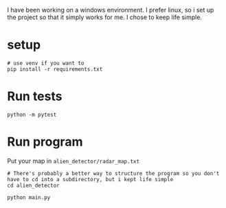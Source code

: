 I have been working on a windows environment. I prefer linux, so i set up the project so that it simply works for me.
I chose to keep life simple.

# setup
```shell
# use venv if you want to
pip install -r requirements.txt
```

# Run tests
```shell
python -m pytest
```

# Run program
Put your map in `alien_detector/radar_map.txt`

```shell
# There's probably a better way to structure the program so you don't have to cd into a subdirectory, but i kept life simple
cd alien_detector

python main.py
```